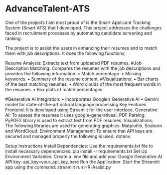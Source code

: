 # AdvanceTalent-ATS
One of the projects I am most proud of is the Smart Applicant Tracking System (Smart ATS) that I developed. This project addresses the challenges faced in recruitment processes by automating candidate screening and ranking.

The project is to assist the users in enhancing their resumes and to match them with job descriptions. It does the following functions;

Resume Analysis: Extracts text from uploaded PDF resumes.</n>
#Job Description Matching: Compares the resumes with the job descriptions and provides the following information:
	•	Match percentage.</n>
	•	Missing keywords.</n>
	•	Summary of the resume content.</n>
#Visualizations:
        •       Bar charts of the best matching resumes.</n>
	•	Word clouds of the most frequent words in the resumes.</n>
	•	Box plots of match percentages.

#Generative AI Integration:
	•	Incorporates Google’s Generative AI
	•	Gemini model for state-of-the-art natural language processing
 Key Features
 Frontend: It is developed using Streamlit for the user interface. 
 Generative AI: To assess the resumes it uses google-generativeai. 
 PDF Parsing:  PyPDF2 library is used to extract text from PDF resumes. 
 Visualizations: The following libraries are used  for generating graphics: Matplotlib, Seaborn and WordCloud. 
 Environment Management: To ensure  that API keys are secured and managed properly the following is used; dotenv. 


Setup Instructions
Install Dependencies: Use the requirements.txt file to install necessary dependencies:
pip install -r requirements.txt
Set Up Environment Variables: Create a .env file and add your Google Generative AI API key:
api_key=your_api_key_here
Run the Application: Start the Streamlit app using the command:
streamlit run HR-Assist.py






